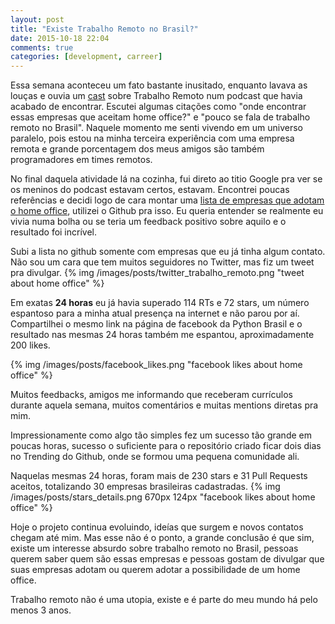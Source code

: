 ```yaml
---
layout: post
title: "Existe Trabalho Remoto no Brasil?"
date: 2015-10-18 22:04
comments: true
categories: [development, carreer]
---
```

<!--more-->

Essa semana aconteceu um fato bastante inusitado, enquanto lavava as louças e ouvia um [cast](http://devnaestrada.com.br/2015/05/29/devcast-trabalho-remoto.html) sobre Trabalho Remoto num podcast que havia acabado de encontrar. Escutei algumas citações como "onde encontrar essas empresas que aceitam home office?" e "pouco se fala de trabalho remoto no Brasil". Naquele momento me senti vivendo em um universo paralelo, pois estou na minha terceira experiência com uma empresa remota e grande porcentagem dos meus amigos são também programadores em times remotos.


No final daquela atividade lá na cozinha, fui direto ao titio Google pra ver se os meninos do podcast estavam certos, estavam. Encontrei poucas referências e decidi logo de cara montar uma [lista de empresas que adotam o home office](https://github.com/lerrua/remote-jobs-brazil), utilizei o Github pra isso. Eu queria entender se realmente eu vivia numa bolha ou se teria um feedback positivo sobre aquilo e o resultado foi incrível.


Subi a lista no github somente com empresas que eu já tinha algum contato. Não sou um cara que tem muitos seguidores no Twitter, mas fiz um tweet pra divulgar.
{% img /images/posts/twitter_trabalho_remoto.png "tweet about home office" %}

Em exatas **24 horas** eu já havia superado 114 RTs e 72 stars, um número espantoso para a minha atual presença na internet e não parou por aí.
Compartilhei o mesmo link na página de facebook da Python Brasil e o resultado nas mesmas 24 horas também me espantou, aproximadamente 200 likes.

{% img /images/posts/facebook_likes.png "facebook likes about home office" %}


Muitos feedbacks, amigos me informando que receberam currículos durante aquela semana, muitos comentários e muitas mentions diretas pra mim. 

Impressionamente como algo tão simples fez um sucesso tão grande em poucas horas, sucesso o suficiente para o repositório criado ficar dois dias no Trending do Github, onde se formou uma pequena comunidade ali.

Naquelas mesmas 24 horas, foram mais de 230 stars e 31 Pull Requests aceitos, totalizando 30 empresas brasileiras cadastradas.
{% img /images/posts/stars_details.png 670px 124px "facebook likes about home office" %}

Hoje o projeto continua evoluindo, ideías que surgem e novos contatos chegam até mim. Mas esse não é o ponto, a grande conclusão é que sim, existe um interesse absurdo sobre trabalho remoto no Brasil, pessoas querem saber quem são essas empresas e pessoas gostam de divulgar que suas empresas adotam ou querem adotar a possibilidade de um home office.

Trabalho remoto não é uma utopia, existe e é parte do meu mundo há pelo menos 3 anos.
